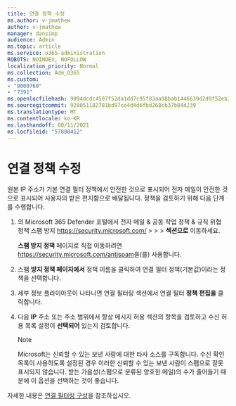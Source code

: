 ```yaml
---
title: 연결 정책 수정
ms.author: v-jmathew
author: v-jmathew
manager: dansimp
audience: Admin
ms.topic: article
ms.service: o365-administration
ROBOTS: NOINDEX, NOFOLLOW
localization_priority: Normal
ms.collection: Adm_O365
ms.custom:
- "9000760"
- "7391"
ms.openlocfilehash: 9094dcdc4507f52da1dd7c95f83aa98bab1446639d2d9f52eb3a7bc849dc183c
ms.sourcegitcommit: 920051182781bd97ce4d4d6fbd268cb37b84d239
ms.translationtype: MT
ms.contentlocale: ko-KR
ms.lasthandoff: 08/11/2021
ms.locfileid: "57888412"
---
```

# <a name="fix-connection-policy"></a>연결 정책 수정

원본 IP 주소가 기본 연결 필터 정책에서 안전한 것으로 표시되어 전자 메일이 안전한 것으로 표시되어 사용자의 받은 편지함으로 배달됩니다. 정책을 검토하기 위해 다음 단계를 수행합니다.

1. 의 Microsoft 365 Defender 포털에서 전자 메일 & 공동 작업 정책 & 규칙 위협 정책 스팸 방지 <https://security.microsoft.com/>  \>  \>  \>  **섹션으로** 이동하세요.

   **스팸 방지 정책** 페이지로 직접 이동하려면 <https://security.microsoft.com/antispam>을(를) 사용합니다.

2. 스팸 **방지 정책 페이지에서** 정책 이름을 클릭하여 연결 필터 정책(기본값)이라는 정책을 선택합니다. 

3. 세부 정보 플라이아웃이 나타나면 연결 필터링 섹션에서 연결 필터 **정책** **편집을** 클릭합니다.

4. 다음 **IP** 주소 또는 주소 범위에서 항상 메시지 허용 섹션의 항목을 검토하고 수신 허용 목록 설정이 **선택되어** 있는지 검토합니다.

   > [!NOTE]
   > Microsoft는 신뢰할 수 있는 보낸 사람에 대한 타사 소스를 구독합니다. 수신 확인 목록이 사용하도록 설정된 경우 이러한 신뢰할 수 있는 보낸 사람이 스팸으로 잘못 표시되지 않습니다. 받는 가음성(스팸으로 분류된 양호한 메일)의 수가 줄어들기 때문에 이 옵션을 선택하는 것이 좋습니다.

자세한 내용은 [연결 필터링 구성](https://docs.microsoft.com/microsoft-365/security/office-365-security/configure-the-connection-filter-policy)을 참조하십시오.

